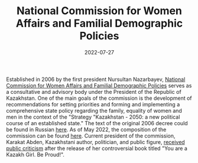 ﻿---
title: "National Commission for Women Affairs and Familial Demographic Policies"
linkTitle: "National Commission for Women Affairs and Familial Demographic Policies"
contributor: ["Aizada Arystanbek"]
date: 2022-07-27
countries: ["Kazakhstan"]
category: ["Government"]
tags: ["government", "policy", "documents"]
date_start: [2006]
date_end: []
data_type: ["policy"] 
language: ["Russian", "Kazakh"]
updated: 2023-05-26
description: 
  National Commission for Women Affairs and Familial Demographic Policies serves as a consultative and advisory body under the President of the Republic of Kazakhstan
---

Established in 2006 by the first president Nursultan Nazarbayev, [National Commission for Women Affairs and Familial Demographic Policies](https://www.akorda.kz/ru/executive_office/presidential_commissions/commission_for_women) serves as a consultative and advisory body under the President of the Republic of Kazakhstan. One of the main goals of the commission is the development of recommendations for setting priorities and forming and implementing a comprehensive state policy regarding the family, equality of women and men in the context of the "Strategy "Kazakhstan - 2050: a new political course of an established state." The text of the original 2006 decree could be found in Russian [here](https://adilet.zan.kz/rus/docs/U060000056_). As of May 2022, the composition of the commission can be found [here](https://www.akorda.kz/ru/o-vnesenii-izmeneniy-i-dopolneniya-v-ukaz-prezidenta-respubliki-kazahstan-ot-1-fevralya-2006-goda-56-o-nacionalnoy-komissii-po-delam-zhenshchin-i-semeyno-demograficheskoy-politike-pri-prezidente-respubliki-kazahstan-1842638). Current president of the commission, Karakat Abden, Kazakhstani author, politician, and public figure, [received public criticism](https://esquire.kz/t-v-kazashka-smirisy/) after the release of her controversial book titled "You are a Kazakh Girl. Be Proud!".
